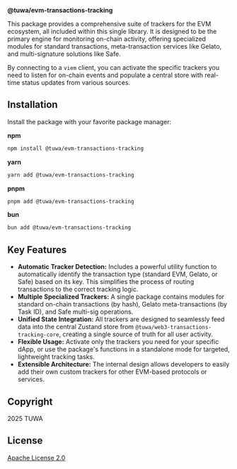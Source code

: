 **@tuwa/evm-transactions-tracking**

This package provides a comprehensive suite of trackers for the EVM ecosystem, all included within this single library. It is designed to be the primary engine for monitoring on-chain activity, offering specialized modules for standard transactions, meta-transaction services like Gelato, and multi-signature solutions like Safe.

By connecting to a `viem` client, you can activate the specific trackers you need to listen for on-chain events and populate a central store with real-time status updates from various sources.

## Installation

Install the package with your favorite package manager:

**npm**

```bash
npm install @tuwa/evm-transactions-tracking
```

**yarn**

```bash
yarn add @tuwa/evm-transactions-tracking
```

**pnpm**

```bash
pnpm add @tuwa/evm-transactions-tracking
```

**bun**

```bash
bun add @tuwa/evm-transactions-tracking
```

## Key Features

* **Automatic Tracker Detection:** Includes a powerful utility function to automatically identify the transaction type (standard EVM, Gelato, or Safe) based on its key. This simplifies the process of routing transactions to the correct tracking logic.
* **Multiple Specialized Trackers:** A single package contains modules for standard on-chain transactions (by hash), Gelato meta-transactions (by Task ID), and Safe multi-sig operations.
* **Unified State Integration:** All trackers are designed to seamlessly feed data into the central Zustand store from `@tuwa/web3-transactions-tracking-core`, creating a single source of truth for all user activity.
* **Flexible Usage:** Activate only the trackers you need for your specific dApp, or use the package's functions in a standalone mode for targeted, lightweight tracking tasks.
* **Extensible Architecture:** The internal design allows developers to easily add their own custom trackers for other EVM-based protocols or services.

## Copyright

2025 TUWA

## License

[Apache License 2.0](./LICENSE)